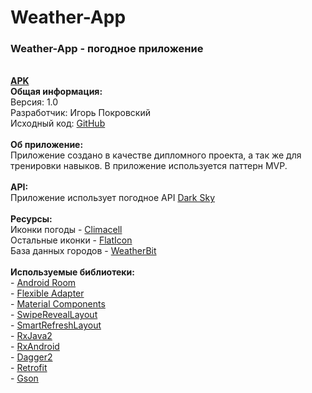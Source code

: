# Weather-App
   <h3>Weather-App - погодное приложение</h3>
        <br>
        <a href="https://github.com/Nigtime456/Weather-App/blob/master/demo/app-prod-release.apk?raw=true"><b>APK</b></a>
        <br>
        <b>Общая информация:</b>
            <br>Версия: 1.0
            <br>Разработчик: Игорь Покровский
            <br>Исходный код: <a href="https://github.com/Nigtime456/Weather-App">GitHub</a>
            <br>
            <br>
        <b>Об приложение:</b>
            <br>Приложение создано в качестве дипломного проекта, а так же для тренировки навыков. В приложение используется паттерн MVP.
            <br>
            <br>
        <b>API:</b>
            <br>Приложение использует погодное API <a href="https://darksky.net/">Dark Sky</a>
            <br>
            <br>
        <b>Ресурсы:</b>
            <br>Иконки погоды - <a href="https://www.climacell.co/">Climacell</a>
            <br>Остальные иконки - <a href="https://www.flaticon.com/">FlatIcon</a>
            <br>База данных городов - <a href="https://www.weatherbit.io/">WeatherBit</a>
            <br>
            <br>
        <b>Используемые библиотеки:</b>
            <br>- <a href="https://developer.android.com/jetpack/androidx/releases/room?hl=ru">Android Room</a>
            <br>- <a href="https://github.com/davideas/FlexibleAdapter">Flexible Adapter</a>
            <br>- <a href="https://github.com/material-components/material-components-android">Material Components</a>
            <br>- <a href="https://github.com/chthai64/SwipeRevealLayout">SwipeRevealLayout</a>
            <br>- <a href="https://github.com/scwang90/SmartRefreshLayout">SmartRefreshLayout</a>
            <br>- <a href="https://github.com/ReactiveX/RxJava">RxJava2</a>
            <br>- <a href="https://github.com/ReactiveX/RxAndroid">RxAndroid</a>
            <br>- <a href="https://github.com/google/dagger">Dagger2</a>
            <br>- <a href="https://square.github.io/retrofit/">Retrofit</a>
            <br>- <a href="https://github.com/google/gson">Gson</a>
